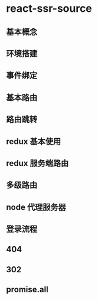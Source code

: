 # react-ssr-source

## 基本概念

## 环境搭建

## 事件绑定

## 基本路由

## 路由跳转

## redux 基本使用

## redux 服务端路由

## 多级路由

## node 代理服务器

## 登录流程

## 404

## 302

## promise.all
